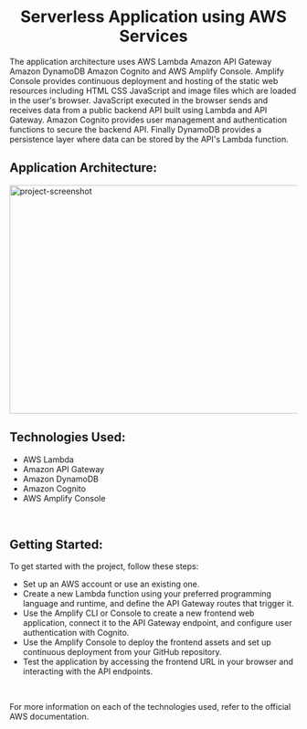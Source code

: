 <h1 align="center" id="title">Serverless Application using AWS Services</h1>

<p id="description">The application architecture uses AWS Lambda Amazon API Gateway Amazon DynamoDB Amazon Cognito and AWS Amplify Console. Amplify Console provides continuous deployment and hosting of the static web resources including HTML CSS JavaScript and image files which are loaded in the user's browser. JavaScript executed in the browser sends and receives data from a public backend API built using Lambda and API Gateway. Amazon Cognito provides user management and authentication functions to secure the backend API. Finally DynamoDB provides a persistence layer where data can be stored by the API's Lambda function.</p>

<h2>Application Architecture:</h2>

<img src="https://d1.awsstatic.com/diagrams/Serverless_Architecture.d930970c77b382db6e0395198aacccd8a27fefb7.png" alt="project-screenshot" width="900" height="400/">

<h2>Technologies Used:</h2>
<ul>
  <li>AWS Lambda</li>
  <li>Amazon API Gateway</li>
  <li>Amazon DynamoDB</li>
  <li>Amazon Cognito</li>
  <li>AWS Amplify Console</li>
</ul>

<br>

<h2>Getting Started:</h2>
<p>To get started with the project, follow these steps:</p>
<ul>
  <li>Set up an AWS account or use an existing one.</li>
  <li>Create a new Lambda function using your preferred programming language and runtime, and define the API Gateway routes that trigger it.</li>
  <li>Use the Amplify CLI or Console to create a new frontend web application, connect it to the API Gateway endpoint, and configure user authentication with Cognito.</li>
  <li>Use the Amplify Console to deploy the frontend assets and set up continuous deployment from your GitHub repository.</li>
  <li>Test the application by accessing the frontend URL in your browser and interacting with the API endpoints.</li>
</ul>
<br>
<p>For more information on each of the technologies used, refer to the official AWS documentation.</p>
